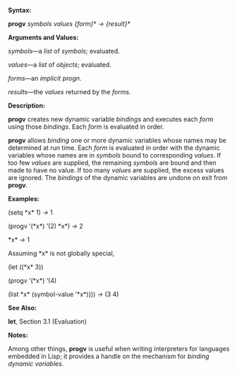  

**Syntax:** 

**progv** *symbols values &#123;form&#125;*\* *→ &#123;result&#125;*\* 

**Arguments and Values:** 

*symbols*—a *list* of *symbols*; evaluated. 

*values*—a *list* of *objects*; evaluated. 

*forms*—an *implicit progn*. 

*results*—the *values* returned by the *forms*. 

**Description:** 

**progv** creates new dynamic variable *bindings* and executes each *form* using those *bindings*. Each *form* is evaluated in order. 

**progv** allows *binding* one or more dynamic variables whose names may be determined at run time. Each *form* is evaluated in order with the dynamic variables whose names are in *symbols* bound to corresponding *values*. If too few *values* are supplied, the remaining *symbols* are bound and then made to have no value. If too many *values* are supplied, the excess values are ignored. The *bindings* of the dynamic variables are undone on exit from **progv**. 

**Examples:** 

(setq \*x\* 1) *→* 1 

(progv ’(\*x\*) ’(2) \*x\*) *→* 2 

\*x\* *→* 1 

Assuming \*x\* is not globally special, 

(let ((\*x\* 3)) 

(progv ’(\*x\*) ’(4) 

(list \*x\* (symbol-value ’\*x\*)))) *→* (3 4) 







**See Also:** 

**let**, Section 3.1 (Evaluation) 

**Notes:** 

Among other things, **progv** is useful when writing interpreters for languages embedded in Lisp; it provides a handle on the mechanism for *binding dynamic variables*. 

